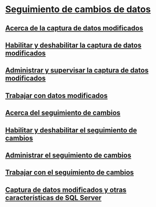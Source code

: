 # [Seguimiento de cambios de datos](track-data-changes-sql-server.md)
## [Acerca de la captura de datos modificados](about-change-data-capture-sql-server.md)
## [Habilitar y deshabilitar la captura de datos modificados](enable-and-disable-change-data-capture-sql-server.md)
## [Administrar y supervisar la captura de datos modificados](administer-and-monitor-change-data-capture-sql-server.md)
## [Trabajar con datos modificados](work-with-change-data-sql-server.md)
## [Acerca del seguimiento de cambios](about-change-tracking-sql-server.md)
## [Habilitar y deshabilitar el seguimiento de cambios](enable-and-disable-change-tracking-sql-server.md)
## [Administrar el seguimiento de cambios](manage-change-tracking-sql-server.md)
## [Trabajar con el seguimiento de cambios](work-with-change-tracking-sql-server.md)
## [Captura de datos modificados y otras características de SQL Server](change-data-capture-and-other-sql-server-features.md)
